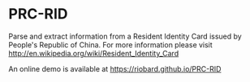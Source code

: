 # PRC-RID

Parse and extract information from a Resident Identity Card issued by People's
Republic of China. For more information please visit
http://en.wikipedia.org/wiki/Resident_Identity_Card

An online demo is available at https://riobard.github.io/PRC-RID
